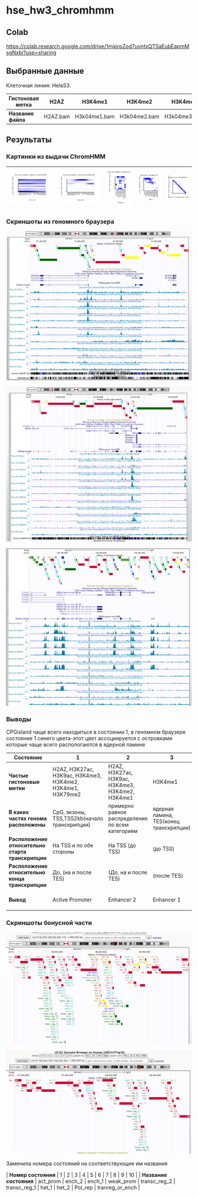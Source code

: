 # hse_hw3_chromhmm

## Colab

https://colab.research.google.com/drive/1miprpZod7uvntxQTSaEubEapmMsgNxbi?usp=sharing

## Выбранные данные

Клеточная линия: HelaS3.

| **Гистоновая метка** | H2AZ | H3K4me1 | H3K4me2 | H3K4me3 | H3K9ac | H3K9me3 | H3K27ac | H3K27me3 | H3K36me3 | H3K79me2 | H4K20me1 | Контроль |
| ------------- | ------------- |--------------------| -- | -- | -- | -- | -- | -- | -- | -- | -- | -- |
| **Название файла** | H2AZ.bam | H3k04me1.bam | H3k04me2.bam | H3k04me3.bam | H3k09ac.bam | H3k09me3.bam | H3k27ac.bam | H3k27me3.bam | H3k36me3.bam | H3k79me2.bam | H4k20me1.bam | ControlStdAlnRep1.bam |


## Результаты

### Картинки из выдачи ChromHMM

| ![image](https://github.com/shaggy99999/hse_hw3_chromhmm/blob/main/results%2010/Helas3_10_RefSeqTES_neighborhood%20(1).png) | ![image](https://github.com/shaggy99999/hse_hw3_chromhmm/blob/main/results%2010/Helas3_10_RefSeqTSS_neighborhood.png) | ![image](https://github.com/shaggy99999/hse_hw3_chromhmm/blob/main/results%2010/Helas3_10_overlap.png) | ![image](https://github.com/shaggy99999/hse_hw3_chromhmm/blob/main/results%2010/emissions_10.png) | ![image](https://github.com/shaggy99999/hse_hw3_chromhmm/blob/main/results%2010/transitions_10.png) |
| ------------- | ------------- |--------------------| -- | -- |

### Скриншоты из геномного браузера

![image](https://github.com/shaggy99999/hse_hw3_chromhmm/blob/main/images/2022-03-24_16-10-09.png)

![image](https://github.com/shaggy99999/hse_hw3_chromhmm/blob/main/images/2022-03-24_16-45-21.png)

![image](https://github.com/shaggy99999/hse_hw3_chromhmm/blob/main/images/2022-03-24_16-46-44.png)

### Выводы
CPGisland чаще всего находиться в состоянии 1, в геномном браузере состояние 1 синего цвета-этот цвет ассоциируется с островками которые чаще всего распологаются в ядерной ламине

| **Состояние** | 1 | 2 | 3 | 4 | 5 | 6 | 7 | 8 | 9 | 10 |
| ------------- | ------------- |--------------------| -- | -- | -- | -- | -- | -- | -- | -- |
| **Частые гистоновые метки** | H2AZ, H3K27ac, H3K9ac, H3K4me3, H3K4me2, H3K4me1, H3K79me2 | H2AZ, H3K27ac, H3K9ac, H3K4me3, H3K4me2, H3K4me1 | H3K4me1 | H3K4me2, H3K79me2 (H3K27ac, H3K9ac, H3K4me3, H3K4me1) | H3K79me2 (H3K4me1, H4K20me1, H3K36me3) | H3K79me2,  H4K20me1, H3K36me3 | H4K20me1 | H2AZ, H4K20me1, H3K9me3 (H3K9ac, H3K79m2, H3K27me3) | H4K20me1, H3K27me3 | H3K36me3, H3K79me2, H4K20me1 | 
| **В каких частях генома расположены** | CpG, экзоны, TSS,TSS2kb(начало транскрипции) | примерно равное распределение по всем категориям | ядерная ламина, TES(конец транскрипции) | экзоны, гены, TES, TSS2kb | Гены | Экзоны, гены, конец транскрипции, ядерная ламина | Ядерная ламина| Ядерная ламина, экзоныб конец транскрипции | Ядерная ламина (экзоны, гены, TES) | экзоны, гены, TES |
| **Расположение относительно старта транскрипции** | На TSS и по обе стороны | На TSS (до TSS) | (до TSS) | (До) и после TSS | - | - | - | На TSS (до TSS) | - | (До и после TSS) |
| **Расположение относительно конца транскрипции** | До, (на и после TES) | (До, на и после TES) | (после TES) | До, на (и после TES) | (До и на TES) | (До, на и после TES) | - | (До, на и после TES) | (До, на и после TES) | (До, на и после TES) | (До, на и после TES) |
| **Вывод** | Active Promoter | Enhancer 2 | Enhancer 1 | Weak promoter | Transcribed region 2 | Transcribed region 1 | Heterochromatin 1 | Heterochromatin 2 | Polycomb-repressed | Transcribed region 1/Enhancer | 

### Скриншоты бонусной части

![image](https://github.com/shaggy99999/hse_hw3_chromhmm/blob/main/images/2022-03-25_16-19-07.png)

![image](https://github.com/shaggy99999/hse_hw3_chromhmm/blob/main/images/2022-03-25_16-19-39.png)

Заменила номера состояний на соответствующие им названия

| **Номер состояния** | 1 | 2 | 3 | 4 | 5 | 6 | 7 | 8 | 9 | 10 | 
| **Название состояния** | act_prom | ench_2 | ench_1 | weak_prom | transc_reg_2 | transc_reg_1 | het_1 | het_2 | Pol_rep | tranreg_or_ench | 
